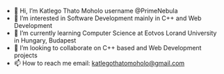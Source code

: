 - 👋 Hi, I’m Katlego Thato Moholo username @PrimeNebula
- 👀 I’m interested in Software Development mainly in C++ and Web Development
- 🌱 I’m currently learning Computer Science at Eotvos Lorand University in Hungary, Budapest
- 💞️ I’m looking to collaborate on C++ based and Web Development projects
- 📫 How to reach me email: katlegothatomoholo@gmail.com

<!---
PrimeNebula/PrimeNebula is a ✨ special ✨ repository because its `README.md` (this file) appears on your GitHub profile.
You can click the Preview link to take a look at your changes.
--->
